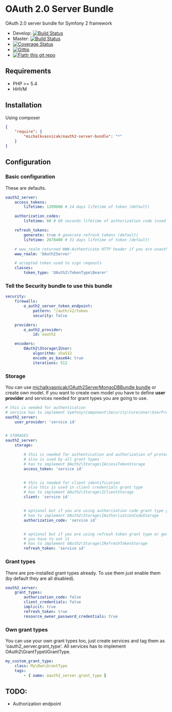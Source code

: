 # OAuth 2.0 Server Bundle

OAuth 2.0 server bundle for Symfony 2 framework

* Develop: [![Build Status](https://secure.travis-ci.org/michalkvasnicak/oauth2-server-bundle.png?branch=develop)](http://travis-ci.org/michalkvasnicak/oauth2-server-bundle)
* Master: [![Build Status](https://secure.travis-ci.org/michalkvasnicak/oauth2-server-bundle.png?branch=master)](http://travis-ci.org/michalkvasnicak/oauth2-server-bundle)
* [![Coverage Status](https://img.shields.io/coveralls/michalkvasnicak/oauth2-server-bundle.svg)](https://coveralls.io/r/michalkvasnicak/oauth2-server-bundle?branch=develop)
* [![Gittip](http://img.shields.io/gittip/michalkvasnicak.svg)](https://www.gittip.com/michalkvasnicak)
* [![Flattr this git repo](http://api.flattr.com/button/flattr-badge-large.png)](https://flattr.com/submit/auto?user_id=kvasnicak.michal&url=https://github.com/michalkvasnicak/oauth2-server-bundle&title=michalkvasnicak/oauth2-server-bundle&language=php&tags=github&category=software)

## Requirements

* PHP >= 5.4
* HHVM

## Installation

Using composer

```json
{
    "require": {
        "michalkvasnicak/oauth2-server-bundle": "*"
    }
}
```

## Configuration

### Basic configuration

These are defaults.

```yaml
oauth2_server:
    access_tokens:
        lifetime: 1209600 # 14 days lifetime of token (default)

    authorization_codes:
        lifetime: 60 # 60 seconds lifetime of authorization code (used only by authorization code grant type)

    refresh_tokens:
        generate: true # generate refresh tokens (default)
        lifetime: 2678400 # 31 days lifetime of token (default)

    # www_realm returned WWW-Authenticate HTTP header if you are unauthenticated
    www_realm: 'OAuth2Server'

    # accepted token used to sign requests
    classes:
        token_type: 'OAuth2\TokenType\Bearer'
```

### Tell the Security bundle to use this bundle
```yaml
security:
    firewalls:
        o_auth2_server_token_endpoint:
            pattern: ^/auth/v2/token
            security: false

    providers:
        o_auth2_provider:
            id: oauth2

    encoders:
        OAuth2\Storage\IUser:
            algorithm: sha512
            encode_as_base64: true
            iterations: 512
```

### Storage

You can use [michalkvasnicak/OAuth2ServerMongoDBBundle bundle](https://github.com/michalkvasnicak/oauth2-server-mongodb-bundle) or create own model. If you want to create own model you have to define **user provider** and services needed for grant types you are going to use.

```yaml
# this is needed for authentication
# service has to implement Symfony\Component\Security\Core\User\UserProviderInterface
oauth2_server:
    user_provider: 'service id'


# STORAGES
oauth2_server:
    storage:

        # this is needed for authentication and authorization of protected requests
        # also is used by all grant types
        # has to implement OAuth2\Storage\IAccessTokenStorage
        access_token: 'service id'


        # this is needed for client identification
        # also this is used in client credentials grant type
        # has to implement OAuth2\Storage\IClientStorage
        client: 'service id'


        # optional but if you are using authorization code grant type you have to set it
        # has to implement OAuth2\Storage\IAuthorizationCodeStorage
        authorization_code: 'service id'


        # optional but if you are using refresh token grant type or generating refresh tokens
        # you have to set it
        # has to implement OAuth2\Storage\IRefreshTokenStorage
        refresh_token: 'service id'

```

### Grant types

There are pre-installed grant types already. To use them just enable them (by default they are all disabled).

```yaml
oauth2_server:
    grant_types:
        authorization_code: false
        client_credentials: false
        implicit: true
        refresh_token: true
        resource_owner_password_credentials: true
```

### Own grant types

You can use your own grant types too, just create services and tag them as 'oauth2_server.grant_type'. All services has to implement OAuth2\GrantType\IGrantType.

```yaml
my_custom_grant_type:
    class: My\Own\GrantType
    tags:
        - { name: oauth2_server.grant_type }
```

## TODO:

* Authorization endpoint